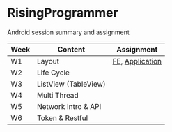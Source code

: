 # RisingProgrammer
Android session summary and assignment

|Week|Content|Assignment|
|---|---|---|
|W1|Layout|[FE](), [Application]()|
|W2|Life Cycle||
|W3|ListView (TableView)||
|W4|Multi Thread||
|W5|Network Intro & API||
|W6|Token & Restful||